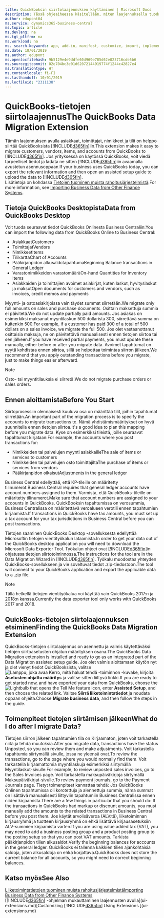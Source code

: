 ```yaml
---
title: QuickBooksin siirtolaajennuksen käyttäminen | Microsoft Docs
description: Tässä ohjeaiheessa käsitellään, miten laajennuksella tuodaan asiakkaita, toimittajia, nimikkeitä ja tilejä QuickBooks Desktopista Business Centraliin.
author: edupont04
ms.service: dynamics365-business-central
ms.topic: article
ms.devlang: na
ms.tgt_pltfrm: na
ms.workload: na
ms. search.keywords: app, add-in, manifest, customize, import, implement
ms.date: 10/01/2019
ms.author: edupont
ms.openlocfilehash: 9b5129e4e9ddfe60d969e705d62e023716cde5b6
ms.sourcegitcommit: 02e704bc3e01d62072144919774f1244c42827e4
ms.translationtype: HT
ms.contentlocale: fi-FI
ms.lasthandoff: 10/01/2019
ms.locfileid: "2311138"
---
```

# <a name="the-quickbooks-data-migration-extension"></a><span data-ttu-id="9acd1-103">QuickBooks-tietojen siirtolaajennus</span><span class="sxs-lookup"><span data-stu-id="9acd1-103">The QuickBooks Data Migration Extension</span></span>
<span data-ttu-id="9acd1-104">Tämän laajennuksen avulla asiakkaat, toimittajat, nimikkeet ja tilit on helppo siirtää QuickBooksista [!INCLUDE[d365fin](includes/d365fin_md.md)]iin.</span><span class="sxs-lookup"><span data-stu-id="9acd1-104">This extension makes it easy to migrate customers, vendors, items, and accounts from QuickBooks to [!INCLUDE[d365fin](includes/d365fin_md.md)].</span></span> <span data-ttu-id="9acd1-105">Jos yrityksessä on käytössä QuickBooks, voit viedä tarpeelliset tiedot ja ladata ne sitten [!INCLUDE[d365fin](includes/d365fin_md.md)]iin avaamalla avustetun asennusoppaan.</span><span class="sxs-lookup"><span data-stu-id="9acd1-105">If your business uses QuickBooks today, you can export the relevant information and then open an assisted setup guide to upload the data to [!INCLUDE[d365fin](includes/d365fin_md.md)].</span></span>  
<span data-ttu-id="9acd1-106">Lisätietoja on kohdassa [Tietojen tuominen muista rahoitusjärjestelmistä](across-import-data-configuration-packages.md).</span><span class="sxs-lookup"><span data-stu-id="9acd1-106">For more information, see [Importing Business Data from Other Finance Systems](across-import-data-configuration-packages.md).</span></span>

## <a name="data-from-quickbooks-desktop"></a><span data-ttu-id="9acd1-107">Tietoja QuickBooks Desktopista</span><span class="sxs-lookup"><span data-stu-id="9acd1-107">Data from QuickBooks Desktop</span></span>
 
<span data-ttu-id="9acd1-108">Voit tuoda seuraavat tiedot QuickBooks Onlinesta Business Centraliin:</span><span class="sxs-lookup"><span data-stu-id="9acd1-108">You can import the following data from QuickBooks Online to Business Central:</span></span>

- <span data-ttu-id="9acd1-109">Asiakkaat</span><span class="sxs-lookup"><span data-stu-id="9acd1-109">Customers</span></span>  
- <span data-ttu-id="9acd1-110">Toimittajat</span><span class="sxs-lookup"><span data-stu-id="9acd1-110">Vendors</span></span>  
- <span data-ttu-id="9acd1-111">Nimikkeet</span><span class="sxs-lookup"><span data-stu-id="9acd1-111">Items</span></span>  
- <span data-ttu-id="9acd1-112">Tilikartta</span><span class="sxs-lookup"><span data-stu-id="9acd1-112">Chart of Accounts</span></span>  
- <span data-ttu-id="9acd1-113">Pääkirjanpidon alkusaldotapahtuma</span><span class="sxs-lookup"><span data-stu-id="9acd1-113">Beginning Balance transactions in General Ledger</span></span>  
- <span data-ttu-id="9acd1-114">Varastonimikkeiden varastomäärä</span><span class="sxs-lookup"><span data-stu-id="9acd1-114">On-hand Quantities for Inventory Items</span></span>  
- <span data-ttu-id="9acd1-115">Asiakkaiden ja toimittajien avoimet asiakirjat, kuten laskut, hyvityslaskut ja maksut</span><span class="sxs-lookup"><span data-stu-id="9acd1-115">Open documents for customers and vendors, such as invoices, credit memos and payments</span></span>  

<span data-ttu-id="9acd1-116">Myynti- ja ostoasiakirjoissa vain täydet summat siirretään.</span><span class="sxs-lookup"><span data-stu-id="9acd1-116">We migrate only full amounts on sales and purchase documents.</span></span> <span data-ttu-id="9acd1-117">Osittain maksettuja summia ei päivitetä.</span><span class="sxs-lookup"><span data-stu-id="9acd1-117">We do not update partially paid amounts.</span></span> <span data-ttu-id="9acd1-118">Jos asiakas on esimerkiksi maksanut myyntilaskun 500 dollarista 300, siirrettävä summa on kuitenkin 500.</span><span class="sxs-lookup"><span data-stu-id="9acd1-118">For example, if a customer has paid 300 of a total of 500 dollars on a sales invoice, we migrate the full 500.</span></span> <span data-ttu-id="9acd1-119">Jos olet vastaanottanut osittaisia maksuja, ne on päivitettävä manuaalisesti ennen tietojen siirtoa tai sen jälkeen.</span><span class="sxs-lookup"><span data-stu-id="9acd1-119">If you have received partial payments, you must update these manually, either before or after you migrate data.</span></span> <span data-ttu-id="9acd1-120">Avoimet tapahtumat on syytä kohdistaa ennen siirtoa, sillä se helpottaa toimintaa siirron jälkeen.</span><span class="sxs-lookup"><span data-stu-id="9acd1-120">We recommend that you apply outstanding transactions before you migrate, just to make things easier afterward.</span></span>

> [!NOTE]
> <span data-ttu-id="9acd1-121">Osto- tai myyntitilauksia ei siirretä.</span><span class="sxs-lookup"><span data-stu-id="9acd1-121">We do not migrate purchase orders or sales orders.</span></span>

## <a name="before-you-start"></a><span data-ttu-id="9acd1-122">Ennen aloittamista</span><span class="sxs-lookup"><span data-stu-id="9acd1-122">Before You Start</span></span>
<span data-ttu-id="9acd1-123">Siirtoprosessiin olennaisesti kuuluva osa on määrittää tilit, joihin tapahtumat siirretään.</span><span class="sxs-lookup"><span data-stu-id="9acd1-123">An important part of the migration process is to specify the accounts to migrate transactions to.</span></span> <span data-ttu-id="9acd1-124">Nämä yhdistämismääritykset on hyvä suunnitella ennen tietojen siirtoa.</span><span class="sxs-lookup"><span data-stu-id="9acd1-124">It's a good idea to plan this mapping before you migrate data.</span></span> <span data-ttu-id="9acd1-125">Kyse on esimerkiksi tileistä, joille seuraavat tapahtumat kirjataan:</span><span class="sxs-lookup"><span data-stu-id="9acd1-125">For example, the accounts where you post transactions for:</span></span>

- <span data-ttu-id="9acd1-126">Nimikkeiden tai palvelujen myynti asiakkaille</span><span class="sxs-lookup"><span data-stu-id="9acd1-126">The sale of items or services to customers</span></span>  
- <span data-ttu-id="9acd1-127">Nimikkeiden tai palvelujen osto toimittajilta</span><span class="sxs-lookup"><span data-stu-id="9acd1-127">The purchase of items or services from vendors</span></span>  
- <span data-ttu-id="9acd1-128">Pääkirjanpidon oikaisut</span><span class="sxs-lookup"><span data-stu-id="9acd1-128">Adjustments in the general ledger</span></span>  

<span data-ttu-id="9acd1-129">Business Central edellyttää, että KP-tileille on määritetty tilinumerot.</span><span class="sxs-lookup"><span data-stu-id="9acd1-129">Business Central requires that general ledger accounts have account numbers assigned to them.</span></span> <span data-ttu-id="9acd1-130">Varmista, että QuickBooks-tileille on määritetty tilinumerot.</span><span class="sxs-lookup"><span data-stu-id="9acd1-130">Make sure that account numbers are assigned to your accounts in QuickBooks.</span></span>
<span data-ttu-id="9acd1-131">QuickBooksin tapahtumissa on verosummia, Business Centralissa on määritettävä veroalueen verotili ennen tapahtumien kirjaamista.</span><span class="sxs-lookup"><span data-stu-id="9acd1-131">If transactions in QuickBooks have tax amounts, you must set up a tax account for your tax jurisdictions in Business Central before you can post transactions.</span></span>

<span data-ttu-id="9acd1-132">Tietojen saaminen QuickBooks Desktop -sovelluksesta edellyttää Microsoftin tietojen vientityökalun lataamista.</span><span class="sxs-lookup"><span data-stu-id="9acd1-132">In order to get your data out of the QuickBooks desktop application you will need to download the Microsoft Data Exporter Tool.</span></span>  <span data-ttu-id="9acd1-133">Työkalun ohjeet ovat [!INCLUDE[d365fin](includes/d365fin_md.md)]in ohjatussa tietojen siirtotoiminnossa.</span><span class="sxs-lookup"><span data-stu-id="9acd1-133">The instructions for the tool are in the Data Migration Wizard in [!INCLUDE[d365fin](includes/d365fin_md.md)].</span></span> <span data-ttu-id="9acd1-134">Työkalu muodostaa yhteyden QuickBooks-sovellukseen ja vie soveltuvat tiedot .zip-tiedostoon.</span><span class="sxs-lookup"><span data-stu-id="9acd1-134">The tool will connect to your QuickBooks application and export the applicable data to a .zip file.</span></span>  

> [!NOTE]
> <span data-ttu-id="9acd1-135">Tällä hetkellä tietojen vientityökalua voi käyttää vain QuickBooks 2017:n ja 2018:n kanssa.</span><span class="sxs-lookup"><span data-stu-id="9acd1-135">Currently the data exporter tool only works with QuickBooks 2017 and 2018.</span></span>

## <a name="finding-the-quickbooks-data-migration-extension"></a><span data-ttu-id="9acd1-136">QuickBooks-tietojen siirtolaajennuksen etsiminen</span><span class="sxs-lookup"><span data-stu-id="9acd1-136">Finding the QuickBooks Data Migration Extension</span></span>
<span data-ttu-id="9acd1-137">QuickBooks-tietojen siirtolaajennus on asennettu ja valmis käytettäväksi tietojen siirtoasetusten ohjatun määrityksen osana.</span><span class="sxs-lookup"><span data-stu-id="9acd1-137">The QuickBooks Data Migration extension is installed and ready to go as an integrated part of the Data Migration assisted setup guide.</span></span> <span data-ttu-id="9acd1-138">Jos olet valmis aloittamaan käytön nyt ja olet vienyt tiedot QuickBooksista, valitse ![Lamppu, joka avaa Kerro, mitä haluat tehdä -toiminnon](media/ui-search/search_small.png "Kerro, mitä haluat tehdä") -kuvake, kirjoita **Asetusten ohjattu määritys** ja valitse sitten liittyvä linkki.</span><span class="sxs-lookup"><span data-stu-id="9acd1-138">If you are ready to get started now, and have exported your data from QuickBooks, choose the ![Lightbulb that opens the Tell Me feature](media/ui-search/search_small.png "Tell me what you want to do") icon, enter **Assisted Setup**, and then choose the related link.</span></span> <span data-ttu-id="9acd1-139">Valitse **Siirrä liiketoimintatiedot** ja noudata oppaan ohjeita.</span><span class="sxs-lookup"><span data-stu-id="9acd1-139">Choose **Migrate business data**, and then follow the steps in the guide.</span></span>  

## <a name="what-do-i-do-after-i-migrate-data"></a><span data-ttu-id="9acd1-140">Toimenpiteet tietojen siirtämisen jälkeen</span><span class="sxs-lookup"><span data-stu-id="9acd1-140">What do I do after I migrate Data?</span></span>
<span data-ttu-id="9acd1-141">Tietojen siirron jälkeen tapahtumien tila on Kirjaamaton, joten voit tarkastella niitä ja tehdä muutoksia.</span><span class="sxs-lookup"><span data-stu-id="9acd1-141">After you migrate data, transactions have the status Unposted, so you can review them and make adjustments.</span></span> <span data-ttu-id="9acd1-142">Voit tarkastella tapahtumia siirtymällä sivulle, jossa ne yleensä ovat.</span><span class="sxs-lookup"><span data-stu-id="9acd1-142">To review the transactions, go to the page where you would normally find them.</span></span> <span data-ttu-id="9acd1-143">Voit tarkastella kirjaamattomia myyntilaskuja esimerkiksi siirtymällä Myyntilaskut-sivulle.</span><span class="sxs-lookup"><span data-stu-id="9acd1-143">For example, to review unposted sales invoices, go to the Sales Invoices page.</span></span> <span data-ttu-id="9acd1-144">Voit tarkastella maksupäiväkirjoja siirtymällä Maksupäiväkirjat-sivulle.</span><span class="sxs-lookup"><span data-stu-id="9acd1-144">To review payment journals, go to the Payment Journals page.</span></span>
<span data-ttu-id="9acd1-145">Tietyt toimenpiteet kannattaa tehdä: Jos QuickBooks Onlinen tapahtumissa oli korotettuja ja alennettuja summia, nämä summat on lisättävä manuaalisesti liittyviin tapahtumiin Business Centralissa ennen niiden kirjaamista.</span><span class="sxs-lookup"><span data-stu-id="9acd1-145">There are a few things in particular that you should do: If the transactions in QuickBooks had markup or discount amounts, you must manually add the amounts to the related transactions in Business Central before you post them.</span></span>
<span data-ttu-id="9acd1-146">Jos käytät arvolisäveroa (ALV:tä), liiketoiminnan kirjausryhmä ja tuotteen kirjausryhmä on ehkä lisättävä kirjausasetuksiin ALV-summien kirjaamista varten.</span><span class="sxs-lookup"><span data-stu-id="9acd1-146">If you are using value added tax (VAT), you may need to add a business posting group and a product posting group to the posting setup so that you can post VAT amounts.</span></span>
<span data-ttu-id="9acd1-147">Tarkista pääkirjanpidon tilien alkusaldot.</span><span class="sxs-lookup"><span data-stu-id="9acd1-147">Verify the beginning balances for accounts in the general ledger.</span></span> <span data-ttu-id="9acd1-148">QuickBooks ei tallenna kaikkien tilien ajankohtaisia saldoja, joten alkusaldoja on ehkä korjattava.</span><span class="sxs-lookup"><span data-stu-id="9acd1-148">QuickBooks does not store the current balance for all accounts, so you might need to correct beginning balances.</span></span>

## <a name="see-also"></a><span data-ttu-id="9acd1-149">Katso myös</span><span class="sxs-lookup"><span data-stu-id="9acd1-149">See Also</span></span>
[<span data-ttu-id="9acd1-150">Liiketoimintatietojen tuominen muista rahoitusjärjestelmistä</span><span class="sxs-lookup"><span data-stu-id="9acd1-150">Importing Business Data from Other Finance Systems</span></span>](across-import-data-configuration-packages.md)  
<span data-ttu-id="9acd1-151">[[!INCLUDE[d365fin](includes/d365fin_md.md)] -ohjelman mukauttaminen laajennusten avulla](ui-extensions.md)</span><span class="sxs-lookup"><span data-stu-id="9acd1-151">[Customizing [!INCLUDE[d365fin](includes/d365fin_md.md)] Using Extensions ](ui-extensions.md)</span></span>  

